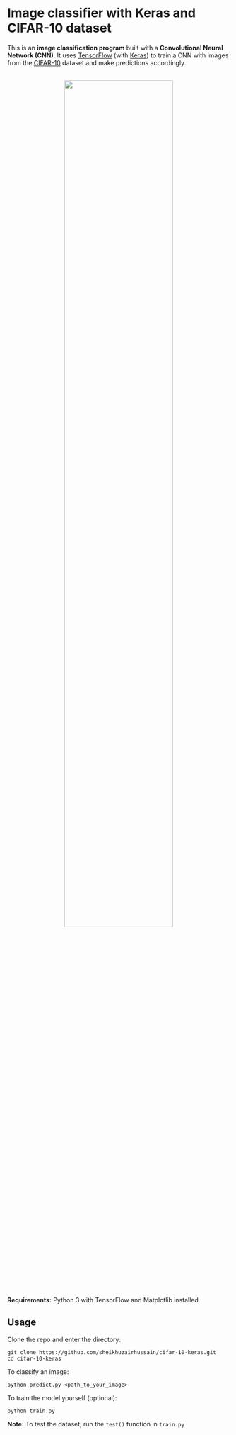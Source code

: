 # Image classifier with Keras and CIFAR-10 dataset

This is an **image classification program** built with a  **Convolutional Neural Network (CNN)**. It uses [TensorFlow](https://www.tensorflow.org/) (with [Keras](https://keras.io/)) to train a CNN with images from the [CIFAR-10](https://www.cs.toronto.edu/~kriz/cifar.html) dataset and make predictions accordingly.

<p align="center">
<br>
<img src="https://i.ibb.co/72H1FSy/frog.png" width="70%">
</p>

**Requirements:** Python 3 with TensorFlow and Matplotlib installed.
## Usage
Clone the repo and enter the directory:
```
git clone https://github.com/sheikhuzairhussain/cifar-10-keras.git
cd cifar-10-keras
```
To classify an image:
```
python predict.py <path_to_your_image>
```
To train the model yourself (optional):
```
python train.py
```
**Note:** To test the dataset, run the `test()` function in `train.py`

